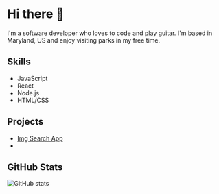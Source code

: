 # Hi there 👋

I'm a software developer who loves to code and play guitar. I'm based in Maryland, US and enjoy visiting parks in my free time.

## Skills

- JavaScript
- React
- Node.js
- HTML/CSS

## Projects

- [Img Search App](https://github.com/maninthehood/Pexels-Image-Api)
- 

## GitHub Stats

![GitHub stats](https://github-readme-stats.vercel.app/api?username=maninthehood&show_icons=true)


